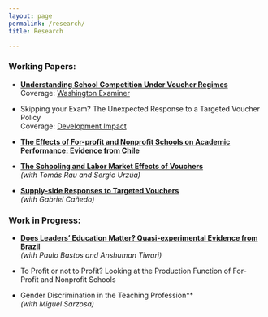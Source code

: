 ```yaml
---
layout: page
permalink: /research/
title: Research

---
```


###  Working Papers:  

* <a href="files/Vouchers.pdf" target="_blank">**Understanding School Competition Under Voucher Regimes**</a>  
Coverage: <a href="https://www.washingtonexaminer.com/opinion/regulations-are-keeping-the-best-private-schools-out-of-school-voucher-programs" target="_blank">Washington Examiner</a>

* Skipping your Exam? The Unexpected Response to a Targeted Voucher Policy  
Coverage: <a href="https://blogs.worldbank.org/impactevaluations/whats-latest-research-development-economics-round-neudc-2019" target="_blank">Development Impact</a>

* <a href="files/For_Prof.pdf" target="_blank">**The Effects of For-profit and Nonprofit Schools on Academic Performance: Evidence from Chile**</a>

* <a href="files/Schooling_Labor_Vouchers.pdf" target="_blank">**The Schooling and Labor Market Effects of Vouchers**</a>  
*(with Tomás Rau and Sergio Urzúa)*

* <a href="files/Supply-side-responses-Cañedo-Montesinos.pdf" target="_blank">**Supply-side Responses to Targeted Vouchers**</a>  
*(with Gabriel Cañedo)*

### Work in Progress:  

* <a href="files/Leaders_Ed.pdf" target="_blank">**Does Leaders’ Education Matter? Quasi-experimental Evidence from Brazil**</a>  
*(with Paulo Bastos and Anshuman Tiwari)*

* To Profit or not to Profit? Looking at the Production Function of For-Profit and Nonprofit Schools

* Gender Discrimination in the Teaching Profession**  
*(with Miguel Sarzosa)*